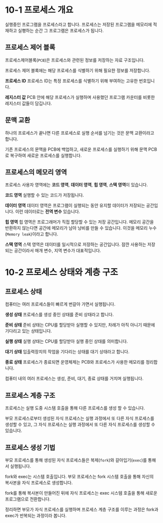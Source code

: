 # 10-1 프로세스 개요

실행중인 프로그램을 프로세스라고 합니다.
프로세스는 저장된 프로그램을 메모리에 적재하고 실횅하는 순간 그 프로그램은 프로세스가 됩니다.

## 프로세스 제어 블록

프로세스제어블록(`PCB`)은 프로세스와 관련된 정보를 저장하는 자료 구조입니다.

프로세스 제어 블록에는 해당 프로세스를 식별하기 위해 필요한 정보를 저장합니다.

**프로세스 ID**
프로세스 ID는 특정 프로세스를 식별하기 위해 부여하는 고유한 번호입니다.

**레지스터 값**
PCB 안에 해당 프로세스가 실행하며 사용했던 프로그램 카운터를 비롯한 레지스터 값들이 담깁니다.

## 문맥 교환
하나의 프로세스가 끝나면 다른 프로세스로 실행 순서를 넘기는 것은 문맥 교환이라고 합니다.

기존 프로세스의 문맥을 PCB에 백업하고, 새로운 프로세스를 실행하기 위해 문맥 PCB로 복구하여 새로운 프로세스를 실행합니다.

## 프로세스의 메모리 영역

프로세스 사용자 영역에는 **코드 영역**, **데이터 영역**, **힙 영역**, **스택 영역**이 있습니다.

**코드 영역**
실행할 수 있는 코드가 저장됩니다.

**데이터 영역**
데이터 영역은 프로그램이 실행되는 동안 유지할 데이터가 저장되는 공간입니다. 이런 데이터로는 **전역 변수** 있습니다. 

**힙 영역**
힙 영역은 프로그래머가 직접 할당할 수 있는 저장 공간입니다.
메모리 공간을 반환하지 않는다면 공간에 메모리가 남아 낭비를 만들 수 있습니다. 이것을 메모리 누수(`Memory leak`)이라고 합니다.

**스택 영역**
스택 영역은 데이터를 일시적으로 저장하는 공간입니다.
잠깐 사용하는 저장되는 공간이라서 매개 변수, 지역 변수가 대표적입니다.

# 10-2 프로세스 상태와 계층 구조

## 프로세스 상태
컴퓨터는 여러 프로세스들이 빠르게 번갈아 가면서 실행됩니다.

**생성 상태**
프로세스를 생성 중인 상태를 준비 상태라고 합니다.

**준비 상태**
준비 상태는 CPU를 할당받아 실행할 수 있지만, 차례가 아직 아니기 때문에 기다리고 있는 상태입니다.

**실행 상태**
실행 상태는 CPU를 할당받아 실행 중인 상태를 의미합니다.

**대기 상태**
입출력장치의 작업을 기다리는 상태를 대기 상태라고 합니다.

**종료 상태**
프로세스가 종료되면 운영체제는 PCB와 프로세스가 사용한 메모리를 정리합니다.

컴퓨터 내의 여러 프로세스는 생성, 준비, 대기, 종료 상태를 거치며 실행됩니다.

## 프로세스 계층 구조
프로세스는 실행 도중 시스템 호출을 통해 다른 프로세스를 생성 할 수 있습니다.

부모 프로세스로부터 생성된 자식 프로세스는 실행 과정에서 또 다른 자식 프로세스를 생성할 수 있고, 그 자식 프로세스는 실행 과정에서 또 다른 자식 프로세스를 생성할 수 있습니다.

## 프로세스 생성 기법
부모 프로세스를 통해 생성된 자식 프로세스들은 복제(`fork`)와 갈아입기(`exec`)를 통해서 실행됩니다.

fork와 exec는 시스템 호출입니다. 부모 프로세스는 fork 시스템 호출을 통해 자신의 복사본을 자식 프로세스로 생성합니다.

fork를 통해 복사본이 만들어진 뒤에 자식 프로세스는 exec 시스템 호출을 통해 새로운 프로그램으로 전환합니다.

정리하면 부모가 자식 프로세스를 실행하며 프로세스 계층 구조를 이루는 과정은 fork과 exec가 반복되는 과정이라 봅니다.
